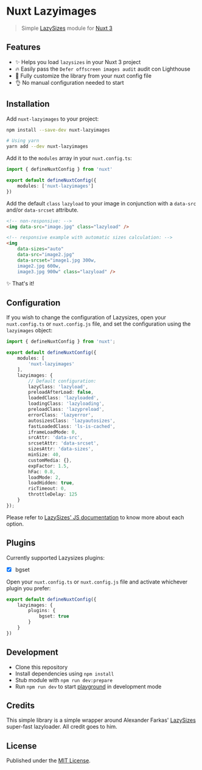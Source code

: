 # Nuxt Lazyimages

> Simple [LazySizes](https://github.com/aFarkas/lazysizes) module for [Nuxt 3](https://v3.nuxtjs.org)

## Features
- ✨ Helps you load `lazysizes` in your Nuxt 3 project
- 🔥 Easily pass the `Defer offscreen images audit` audit con Lighthouse
- 🧰 Fully customize the library from your nuxt config file
- 👌 No manual configuration needed to start

## Installation

Add `nuxt-lazyimages` to your project:

```bash
npm install --save-dev nuxt-lazyimages

# Using yarn
yarn add --dev nuxt-lazyimages
```

Add it to the `modules` array in your `nuxt.config.ts`:

```ts
import { defineNuxtConfig } from 'nuxt'

export default defineNuxtConfig({
    modules: ['nuxt-lazyimages']
})
```

Add the default `class` `lazyload` to your image in conjunction with a `data-src` and/or `data-srcset` attribute. 

```html
<!-- non-responsive: -->
<img data-src="image.jpg" class="lazyload" />
```

```html
<!-- responsive example with automatic sizes calculation: -->
<img
    data-sizes="auto"
    data-src="image2.jpg"
    data-srcset="image1.jpg 300w,
    image2.jpg 600w,
    image3.jpg 900w" class="lazyload" />
```

✨ That's it!

## Configuration

If you wish to change the configuration of Lazysizes, open your `nuxt.config.ts` or `nuxt.config.js` file, and set the configuration using the `lazyimages` object:

```ts
import { defineNuxtConfig } from 'nuxt';

export default defineNuxtConfig({
    modules: [
        'nuxt-lazyimages'
    ],
    lazyimages: {
        // Default configuration:
        lazyClass: 'lazyload',
        preloadAfterLoad: false,
        loadedClass: 'lazyloaded',
        loadingClass: 'lazyloading',
        preloadClass: 'lazypreload',
        errorClass: 'lazyerror',
        autosizesClass: 'lazyautosizes',
        fastLoadedClass: 'ls-is-cached',
        iframeLoadMode: 0,
        srcAttr: 'data-src',
        srcsetAttr: 'data-srcset',
        sizesAttr: 'data-sizes',
        minSize: 40,
        customMedia: {},
        expFactor: 1.5,
        hFac: 0.8,
        loadMode: 2,
        loadHidden: true,
        ricTimeout: 0,
        throttleDelay: 125
    }
});
```

Please refer to [LazySizes' JS documentation](https://github.com/aFarkas/lazysizes#js-api) to know more about each option.

## Plugins

Currently supported Lazysizes plugins:

- [x] bgset

Open your `nuxt.config.ts` or `nuxt.config.js` file and activate whichever plugin you prefer:

```ts
export default defineNuxtConfig({
    lazyimages: {
        plugins: {
            bgset: true
        }
    }
})
```



## Development

- Clone this repository
- Install dependencies using `npm install`
- Stub module with `npm run dev:prepare`
- Run `npm run dev` to start [playground](./playground) in development mode

## Credits

This simple library is a simple wrapper around Alexander Farkas' [LazySizes](https://github.com/aFarkas/lazysizes) super-fast lazyloader. All credit goes to him.

## License

Published under the [MIT License](./LICENSE).